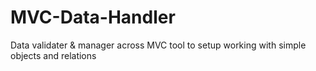# MVC-Data-Handler
Data validater &amp; manager across MVC tool to setup working with simple objects and relations
